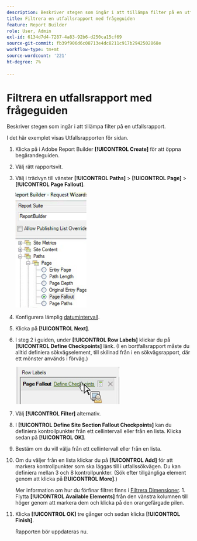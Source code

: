 ```yaml
---
description: Beskriver stegen som ingår i att tillämpa filter på en utfallsrapport.
title: Filtrera en utfallsrapport med frågeguiden
feature: Report Builder
role: User, Admin
exl-id: 6134d7d4-7287-4a83-92b6-d250ca15cf69
source-git-commit: fb39f906d6c08713e4dc8211c917b2942502868e
workflow-type: tm+mt
source-wordcount: '221'
ht-degree: 7%

---
```


# Filtrera en utfallsrapport med frågeguiden

Beskriver stegen som ingår i att tillämpa filter på en utfallsrapport.

I det här exemplet visas Utfallsrapporten för sidan.

1. Klicka på i Adobe Report Builder **[!UICONTROL Create]** för att öppna begärandeguiden.
1. Välj rätt rapportsvit.
1. Välj i trädvyn till vänster **[!UICONTROL Paths]** > **[!UICONTROL Page]** > **[!UICONTROL Page Fallout]**.

   ![Skärmbild som visar Windows trädvy för katalogen Report Builder. Sidutfall är markerat.](assets/page_fallout.png)

1. Konfigurera lämplig [datumintervall](/help/analyze/report-builder/data-requests/configuring-report-dates/custom-calendar.md).
1. Klicka på **[!UICONTROL Next]**.
1. I steg 2 i guiden, under **[!UICONTROL Row Labels]** klickar du på **[!UICONTROL Define Checkpoints]** länk. (I en bortfallsrapport måste du alltid definiera sökvägselement, till skillnad från i en sökvägsrapport, där ett mönster används i förväg.)

   ![Skärmbild med länken Definiera kontrollpunkter.](assets/define_checkpoints.png)

1. Välj **[!UICONTROL Filter]** alternativ.

1. I **[!UICONTROL Define Site Section Fallout Checkpoints]** kan du definiera kontrollpunkter från ett cellintervall eller från en lista. Klicka sedan på **[!UICONTROL OK]**.
1. Bestäm om du vill välja från ett cellintervall eller från en lista.
1. Om du väljer från en lista klickar du på **[!UICONTROL Add]** för att markera kontrollpunkter som ska läggas till i utfallssökvägen. Du kan definiera mellan 3 och 8 kontrollpunkter. (Sök efter tillgängliga element genom att klicka på **[!UICONTROL More]**.)

   Mer information om hur du förfinar filtret finns i [Filtrera Dimensioner](/help/analyze/report-builder/layout/c-filter-dimensions/filter-dimensions.md). 1. Flytta **[!UICONTROL Available Elements]** från den vänstra kolumnen till höger genom att markera dem och klicka på den orangefärgade pilen.
1. Klicka **[!UICONTROL OK]** tre gånger och sedan klicka **[!UICONTROL Finish]**.

   Rapporten bör uppdateras nu.
